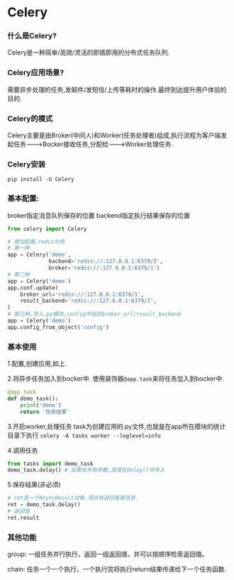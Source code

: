 # Celery

### 什么是Celery?
Celery是一种简单/高效/灵活的即插即用的分布式任务队列.

### Celery应用场景?
需要异步处理的任务,发邮件/发短信/上传等耗时的操作.最终到达提升用户体验的目的.

### Celery的模式
Celery主要是由Broker(中间人)和Worker(任务处理者)组成,执行流程为客户端发起任务--->Bocker接收任务,分配给--->Worker处理任务.

### Celery安装
`pip install -U Celery`


### 基本配置:
broker指定消息队列保存的位置
backend指定执行结果保存的位置
```python
from celery import Celery

# 增加配置,redis为例
# 第一种
app = Celery('demo',
             backend='redis://:127.0.0.1:6379/2',
             broker='redis://:127.0.0.1:6379/1')
# 第二种
app = Celery('demo')
app.conf.update(
    broker_url='redis://:127.0.0.1:6379/1',
    result_backend='redis://:127.0.0.1:6379/2',
)
# 第三种,导入.py模块,config中指定broker_url/result_backend
app = Celery('demo')
app.config_from_object('config')
```

### 基本使用

1.配置,创建应用,如上.

2.将异步任务加入到bocker中.
使用装饰器`@app.task`来将任务加入到bocker中.
```python
@app.task
def demo_task():
    print('demo')
    return '任务结果'
```

3.开启worker,处理任务
task为创建应用的.py文件,也就是在app所在模块的统计目录下执行
`celery -A tasks worker --loglevel=info`

4.调用任务
```python
from tasks import demo_task
demo_task.delay() # 如果任务有参数,直接在delay()中传入
```

5.保存结果(非必须)
```python
# ret是一个AsyncResult对象,保存有返回值等信息.
ret = demo_task.delay() 
# 返回值
ret.result
```

### 其他功能
group: 一组任务并行执行，返回一组返回值，并可以按顺序检索返回值。

chain: 任务一个一个执行，一个执行完将执行return结果传递给下一个任务函数.


